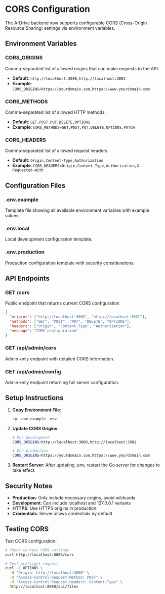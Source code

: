 # CORS Configuration

The A-Drive backend now supports configurable CORS (Cross-Origin Resource Sharing) settings via environment variables.

## Environment Variables

### CORS_ORIGINS
Comma-separated list of allowed origins that can make requests to the API.
- **Default**: `http://localhost:3000,http://localhost:3001`
- **Example**: `CORS_ORIGINS=https://yourdomain.com,https://www.yourdomain.com`

### CORS_METHODS
Comma-separated list of allowed HTTP methods.
- **Default**: `GET,POST,PUT,DELETE,OPTIONS`
- **Example**: `CORS_METHODS=GET,POST,PUT,DELETE,OPTIONS,PATCH`

### CORS_HEADERS
Comma-separated list of allowed request headers.
- **Default**: `Origin,Content-Type,Authorization`
- **Example**: `CORS_HEADERS=Origin,Content-Type,Authorization,X-Requested-With`

## Configuration Files

### .env.example
Template file showing all available environment variables with example values.

### .env.local
Local development configuration template.

### .env.production
Production configuration template with security considerations.

## API Endpoints

### GET /cors
Public endpoint that returns current CORS configuration.
```json
{
  "origins": ["http://localhost:3000", "http://localhost:3001"],
  "methods": ["GET", "POST", "PUT", "DELETE", "OPTIONS"],
  "headers": ["Origin", "Content-Type", "Authorization"],
  "message": "CORS configuration"
}
```

### GET /api/admin/cors
Admin-only endpoint with detailed CORS information.

### GET /api/admin/config
Admin-only endpoint returning full server configuration.

## Setup Instructions

1. **Copy Environment File**:
   ```bash
   cp .env.example .env
   ```

2. **Update CORS Origins**:
   ```bash
   # For development
   CORS_ORIGINS=http://localhost:3000,http://localhost:3001
   
   # For production
   CORS_ORIGINS=https://yourdomain.com,https://www.yourdomain.com
   ```

3. **Restart Server**:
   After updating .env, restart the Go server for changes to take effect.

## Security Notes

- **Production**: Only include necessary origins, avoid wildcards
- **Development**: Can include localhost and 127.0.0.1 variants  
- **HTTPS**: Use HTTPS origins in production
- **Credentials**: Server allows credentials by default

## Testing CORS

Test CORS configuration:
```bash
# Check current CORS settings
curl http://localhost:8080/cors

# Test preflight request
curl -X OPTIONS \
  -H "Origin: http://localhost:3000" \
  -H "Access-Control-Request-Method: POST" \
  -H "Access-Control-Request-Headers: Content-Type" \
  http://localhost:8080/api/files
```